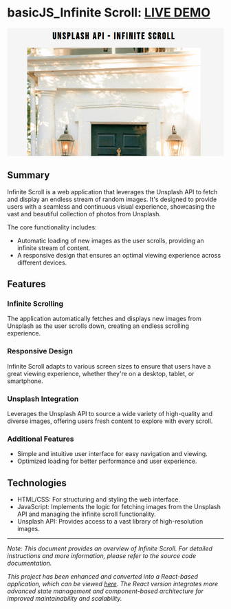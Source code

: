 # basicJS_Infinite Scroll: [LIVE DEMO](https://shcoobz.github.io/basicJS_infinite-scroll/)

![Infinite Scroll](img/basicJS_infinite-scroll.png)

## Summary

Infinite Scroll is a web application that leverages the Unsplash API to fetch and display an endless stream of random images. It's designed to provide users with a seamless and continuous visual experience, showcasing the vast and beautiful collection of photos from Unsplash.

The core functionality includes:

- Automatic loading of new images as the user scrolls, providing an infinite stream of content.
- A responsive design that ensures an optimal viewing experience across different devices.

## Features

### Infinite Scrolling

The application automatically fetches and displays new images from Unsplash as the user scrolls down, creating an endless scrolling experience.

### Responsive Design

Infinite Scroll adapts to various screen sizes to ensure that users have a great viewing experience, whether they're on a desktop, tablet, or smartphone.

### Unsplash Integration

Leverages the Unsplash API to source a wide variety of high-quality and diverse images, offering users fresh content to explore with every scroll.

### Additional Features

- Simple and intuitive user interface for easy navigation and viewing.
- Optimized loading for better performance and user experience.

## Technologies

- HTML/CSS: For structuring and styling the web interface.
- JavaScript: Implements the logic for fetching images from the Unsplash API and managing the infinite scroll functionality.
- Unsplash API: Provides access to a vast library of high-resolution images.

---

_Note: This document provides an overview of Infinite Scroll. For detailed instructions and more information, please refer to the source code documentation._

_This project has been enhanced and converted into a React-based application, which can be viewed [here](https://github.com/Shcoobz/advancedJS_infinite-scroll/). The React version integrates more advanced state management and component-based architecture for improved maintainability and scalability._
